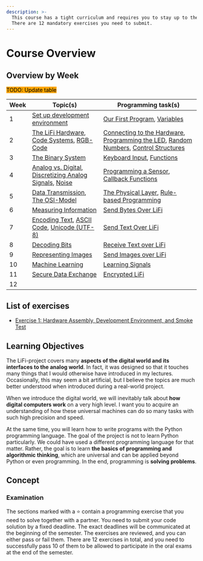 ```yaml
---
description: >-
  This course has a tight curriculum and requires you to stay up to the tasks.
  There are 12 mandatory exercises you need to submit.
---
```


# Course Overview

## Overview by Week

<mark style="background-color:orange;">TODO: Update table</mark>

| Week | Topic(s)                                                                                                                                                                                                            | Programming task(s)                                                                                                                                                                                                              |
| ---- | ------------------------------------------------------------------------------------------------------------------------------------------------------------------------------------------------------------------- | -------------------------------------------------------------------------------------------------------------------------------------------------------------------------------------------------------------------------------- |
| 1    | [Set up development environment](lifi-project/development-environment.md)                                                                                                                                           | [Our First Program](broken-reference), [Variables](lifi-project/3-smoke-tests.md#variables)                                                                                                                                      |
| 2    | [The LiFi Hardware](broken-reference), [Code Systems](lifi-project/code-systems.md), [RGB-Code](lifi-project/code-systems.md#the-rgb-code)                                                                          | [Connecting to the Hardware](broken-reference), [Programming the LED](lifi-project/4-the-led.md), [Random Numbers](lifi-project/4-the-led.md#random-numbers), [Control Structures](lifi-project/4-the-led.md#control-structures) |
| 3    | [The Binary System](lifi-project/the-binary-system.md)                                                                                                                                                              | [Keyboard Input](lifi-project/8-keyboard-input.md), [Functions](lifi-project/8-keyboard-input.md#functions)                                                                                                                      |
| 4    | [Analog vs. Digital](lifi-project/10-analog-vs.-digital.md), [Discretizing Analog Signals](lifi-project/10-analog-vs.-digital.md#discretizing-analog-signals), [Noise](lifi-project/10-analog-vs.-digital.md#noise) | [Programming a Sensor](lifi-project/9-the-color-sensor.md), [Callback Functions](lifi-project/9-the-color-sensor.md#callback-functions)                                                                                          |
| 5    | [Data Transmission](lifi-project/11-data-transmission.md), [The OSI-Model](lifi-project/11-data-transmission.md#the-osi-model)                                                                                      | [The Physical Layer](lifi-project/12-the-physical-layer.md), [Rule-based Programming](lifi-project/12-the-physical-layer.md#rule-base-programming)                                                                               |
| 6    | [Measuring Information](lifi-project/13-measuring-information.md)                                                                                                                                                   | [Send Bytes Over LiFi](lifi-project/14-send-bytes-over-lifi.md)                                                                                                                                                                  |
| 7    | [Encoding Text](lifi-project/15-encoding-text.md), [ASCII Code](lifi-project/15-encoding-text.md#ascii-code), [Unicode (UTF-8)](lifi-project/15-encoding-text.md#unicode-utf-8)                                     | [Send Text Over LiFi](lifi-project/16-send-text-over-lifi.md)                                                                                                                                                                    |
| 8    | [Decoding Bits](lifi-project/17-decoding-bits.md)                                                                                                                                                                   | [Receive Text over LiFi](lifi-project/18-receive-text-over-lifi.md)                                                                                                                                                              |
| 9    | [Representing Images](lifi-project/19-representing-images.md)                                                                                                                                                       | [Send Images over LiFi](lifi-project/20-send-images-over-lifi.md)                                                                                                                                                                |
| 10   | [Machine Learning](lifi-project/21-learning-the-signal.md)                                                                                                                                                          | [Learning Signals](broken-reference)                                                                                                                                                                                             |
| 11   | [Secure Data Exchange](broken-reference)                                                                                                                                                                            | [Encrypted LiFi](lifi-project/24-encrypted-lifi.md)                                                                                                                                                                              |
| 12   |                                                                                                                                                                                                                     |                                                                                                                                                                                                                                  |

## List of exercises

* [Exercise 1: Hardware Assembly, Development Environment, and Smoke Test](https://github.com/winf-hsos/lifi-exercises/raw/main/exercises/01\_exercise\_hardware\_assembly.pdf)

## Learning Objectives

The LiFi-project covers many **aspects of the digital world and its interfaces to the analog world**. In fact, it was designed so that it touches many things that I would otherwise have introduced in my lectures. Occasionally, this may seem a bit artificial, but I believe the topics are much better understood when introduced during a real-world project.

When we introduce the digital world, we will inevitably talk about **how digital computers work** on a very high level. I want you to acquire an understanding of how these universal machines can do so many tasks with such high precision and speed.

At the same time, you will learn how to write programs with the Python programming language. The goal of the project is not to learn Python particularly. We could have used a different programming language for that matter. Rather, the goal is to learn **the basics of programming and algorithmic thinking**, which are universal and can be applied beyond Python or even programming.  In the end, programming is **solving problems**.

## Concept

### Examination

The sections marked with a ⭐ contain a programming exercise that you need to solve together with a partner. You need to submit your code solution by a fixed deadline. The exact deadlines will be communicated at the beginning of the semester. The exercises are reviewed, and you can either pass or fail them. There are 12 exercises in total, and you need to successfully pass 10 of them to be allowed to participate in the oral exams at the end of the semester.
